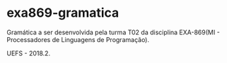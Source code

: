 # exa869-gramatica
Gramática a ser desenvolvida pela turma T02 da disciplina EXA-869(MI - Processadores de Linguagens de Programação). 


UEFS - 2018.2.
